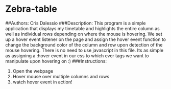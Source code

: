 # Zebra-table
##Authors: Cris Dalessio
###Description: 
This program is a simple application that displays my timetable and highlights the entire column as well as individual rows depending on where the mouse is hovering.
We set up a hover event listener on the page and assign the hover event function to change the background color of the column and row upon detection of the mouse hovering. There is no need to use javascript in this file. Its as simple as assigning a :hover event in our css to which ever tags we want to manipulate upon hovering on :)
###Instructions:
1. Open the webpage
2. Hover mouse over multiple columns and rows
3. watch hover event in action!


